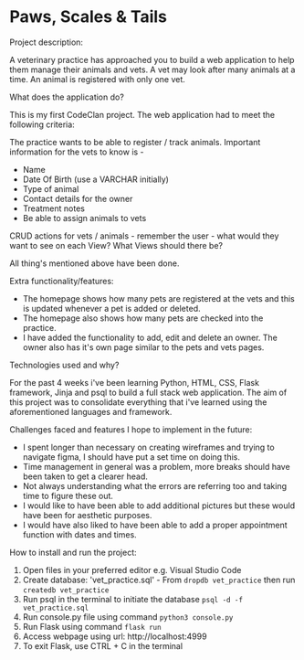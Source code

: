 # Paws, Scales & Tails

Project description:

A veterinary practice has approached you to build a web application to help them manage their animals and vets. A vet may look after many animals at a time. An animal is registered with only one vet.

What does the application do?

This is my first CodeClan project. The web application had to meet the following criteria:

The practice wants to be able to register / track animals. Important information for the vets to know is -

- Name
- Date Of Birth (use a VARCHAR initially)
- Type of animal
- Contact details for the owner
- Treatment notes
- Be able to assign animals to vets

CRUD actions for vets / animals - remember the user - what would they want to see on each View? What Views should there be?

All thing's mentioned above have been done.

Extra functionality/features:

- The homepage shows how many pets are registered at the vets and this is updated whenever a pet is added or deleted.
- The homepage also shows how many pets are checked into the practice.
- I have added the functionality to add, edit and delete an owner. The owner also has it's own page similar to the pets and vets pages.

Technologies used and why?

For the past 4 weeks i've been learning Python, HTML, CSS, Flask framework, Jinja and psql to build a full stack web application. The aim of this project was to consolidate everything that i've learned using the aforementioned languages and framework.

Challenges faced and features I hope to implement in the future:

- I spent longer than necessary on creating wireframes and trying to navigate figma, I should have put a set time on doing this.
- Time management in general was a problem, more breaks should have been taken to get a clearer head.
- Not always understanding what the errors are referring too and taking time to figure these out.
- I would like to have been able to add additional pictures but these would have been for aesthetic purposes.
- I would have also liked to have been able to add a proper appointment function with dates and times.

How to install and run the project:
1. Open files in your preferred editor e.g. Visual Studio Code
2. Create database: 'vet_practice.sql' - From `dropdb vet_practice` then run `createdb vet_practice`
3. Run psql in the terminal to initiate the database `psql -d -f vet_practice.sql`
4. Run console.py file using command `python3 console.py`
5. Run Flask using command `flask run`
6. Access webpage using url: http://localhost:4999
7. To exit Flask, use CTRL + C in the terminal 











